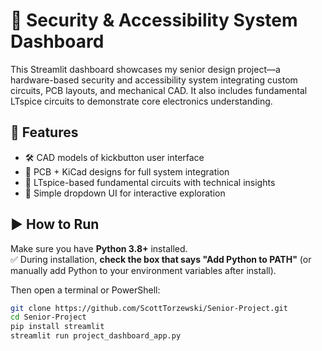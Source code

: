 # 🔐 Security & Accessibility System Dashboard

This Streamlit dashboard showcases my senior design project—a hardware-based security and accessibility system integrating custom circuits, PCB layouts, and mechanical CAD. It also includes fundamental LTspice circuits to demonstrate core electronics understanding.

## 🚀 Features

- 🛠️ CAD models of kickbutton user interface  
- 🧩 PCB + KiCad designs for full system integration  
- 📘 LTspice-based fundamental circuits with technical insights  
- 📱 Simple dropdown UI for interactive exploration  

## ▶️ How to Run

Make sure you have **Python 3.8+** installed.  
✅ During installation, **check the box that says "Add Python to PATH"** (or manually add Python to your environment variables after install).

Then open a terminal or PowerShell:

```bash
git clone https://github.com/ScottTorzewski/Senior-Project.git
cd Senior-Project
pip install streamlit
streamlit run project_dashboard_app.py
